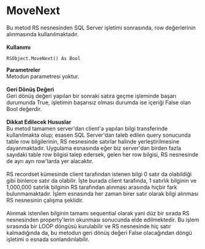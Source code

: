 # MoveNext

Bu metod RS nesnesinden SQL Server işletimi sonrasında, row değerlerinin alınmasında kullanılmaktadır.\
\
**Kullanımı**

```
RSObject.MoveNext() As Bool
```

**Parametreler**\
Metodun parametresi yoktur.\
\
**Geri Dönüş Değeri**\
Geri dönüş değeri yapılan bir sonraki satıra geçme işleminde başarı durumunda True, işletimin başarısız olması durumda ise içeriği False olan Bool değerdir.\
\
**Dikkat Edilecek Hususlar**\
Bu metod tamamen server'dan client'a yapılan bilgi transferinde kullanılmakta olup; esasen SQL Server'dan taleb edilen query sonucunda table row bilgilerinin, RS nesnesinde satırlar halinde yerleştirilmesine dayanmaktadır. Uygulama esnasında eğer biz server'dan birden fazla sayıdaki table row bilgisi talep edersek, gelen her row bilgisi, RS nesnesinde de ayrı ayrı row'larda yer alacaktır.\
\
RS recordset kümesinde client tarafından istenen bilgi 0 satır da olabildiği gibi binlerce satır da olabilir. İşte burada client tarafında, 1 satırlık bilginin ve 1,000,000 satırlık bilginin RS tarafından alınması arasında hiçbir fark bulunmamaktadır. İşlem esnasında her zaman birer satır olarak bilgi alınması RS nesnesinin çalışma şeklidir.\
\
Alınmak istenilen bilginin tamamı sequential olarak yani düz bir sırada RS nesnesinden property'lerin okunması sonucunda elde edilmektedir. Bu işlem sırasında bir LOOP döngüsü kurulabilir ve RS nesnesinde hiç satır kalmadığında da, bu metodun geri dönüş değeri False olacağından döngü işletimi o esnada sonlandırılabilir.
